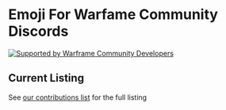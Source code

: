 # Emoji For Warfame Community Discords

[![Supported by Warframe Community Developers](https://raw.githubusercontent.com/WFCD/banner/master/banner.png)](https://github.com/WFCD "Supported by Warframe Community Developers")

## Current Listing

See [our contributions list](CONTRIBUTING.md) for the full listing
